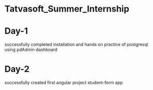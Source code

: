 
# Tatvasoft_Summer_Internship

# Day-1 
successfully completed installation and hands on practice of postgresql using pdAdmin dashboard
# Day-2
successfully created first angular project student-form app 




